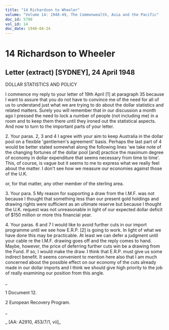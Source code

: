 ```yaml
---
title: "14 Richardson to Wheeler"
volume: "Volume 14: 1948-49, The Commonwealth, Asia and the Pacific"
doc_id: 5790
vol_id: 14
doc_date: 1948-04-24
---
```


# 14 Richardson to Wheeler

## Letter (extract) [SYDNEY], 24 April 1948

DOLLAR STATISTICS AND POLICY

I commence my reply to your letter of 19th April [1] at paragraph 35 because I want to assure that you do not have to convince me of the need for all of us to understand just what we are trying to do about the dollar statistics and related matters. Surely you will remember that in our discussion a month ago I pressed the need to lock a number of people (not including me) in a room and to keep them there until they ironed out the statistical aspects. And now to turn to the important parts of your letter.

2\. Your paras. 2, 3 and 4 I agree with your aim to keep Australia in the dollar pool on a flexible 'gentlemen's agreement' basis. Perhaps the last part of 4 would be better stated somewhat along the following lines 'we take note of the changing fortunes of the dollar pool [and] practice the maximum degree of economy in dollar expenditure that seems necessary from time to time'. This, of course, is vague but it seems to me to express what we really feel about the matter. I don't see how we measure our economies against those of the U.K.

or, for that matter, any other member of the sterling area.

3\. Your para. 5 My reason for supporting a draw from the I.M.F. was not because I thought that something less than our present gold holdings and drawing rights were sufficient as an ultimate reserve but because I thought the U.K. request was not unreasonable in light of our expected dollar deficit of $150 million or more this financial year.

4\. Your paras. 6 and 7 I would like to avoid further cuts in our import programme until we see how E.R.P. [2] is going to work. In light of what we have done this may be practicable. At least we can defer a judgment until your cable re the I.M.F. drawing goes off and the reply comes to hand. Maybe, however, the price of deferring further cuts win be a drawing from the Fund. If so, I would make the draw. I think that E.R.P. must give us some indirect benefit. It seems convenient to mention here also that I am much concerned about the possible effect on our economy of the cuts already made in our dollar imports and I think we should give high priority to the job of really examining our position from this angle.

_

1 Document 12.

2 European Recovery Program.

_

_ [AA: A2910, 453/7/1, vii]_
